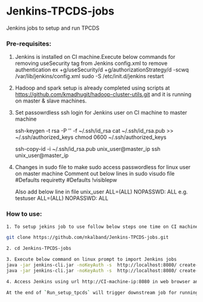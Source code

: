 # Jenkins-TPCDS-jobs
Jenkins jobs to setup and run TPCDS

### Pre-requisites:
1. Jenkins is installed on CI machine.Execute below commands for removing useSecurity tag from Jenkins config.xml to remove authentication 
    ex +g/useSecurity/d +g/authorizationStrategy/d -scwq /var/lib/jenkins/config.xml
	sudo -S /etc/init.d/jenkins restart

2. Hadoop and spark setup is already completed using scripts at https://github.com/kmadhugit/hadoop-cluster-utils.git  and it is running on master & slave machines.

3. Set passowrdless ssh login for Jenkins user on CI machine to master machine

	ssh-keygen -t rsa -P '' -f ~/.ssh/id_rsa 
	cat ~/.ssh/id_rsa.pub >> ~/.ssh/authorized_keys
	chmod 0600 ~/.ssh/authorized_keys

	ssh-copy-id -i ~/.ssh/id_rsa.pub unix_user@master_ip
	ssh unix_user@master_ip

4. Changes in sudo file to make sudo access passwordless for linux user on master machine 
	Comment out below lines in sudo visudo file
	#Defaults    requiretty
	#Defaults   !visiblepw

	Also add below line in file
	unix_user        ALL=(ALL)       NOPASSWD: ALL
	e.g. testuser        ALL=(ALL)       NOPASSWD: ALL

### How to use:
  ```bash
1. To setup jekins job to use follow below steps one time on CI machine,

  git clone https://github.com/nkalband/Jenkins-TPCDS-jobs.git
  
2. cd Jenkins-TPCDS-jobs
  
3. Execute below command on linux prompt to import Jenkins jobs
  java -jar jenkins-cli.jar -noKeyAuth -s  http://localhost:8080/ create-job Run_setup_tpcds < Run_setup_tpcds_config.xml
  java -jar jenkins-cli.jar -noKeyAuth -s  http://localhost:8080/ create-job Run_benchmark_tpcds < Run_benchmark_tpcds_config.xml

4. Access Jenkins using url http://CI-machine-ip:8080 in web browser and then run `Run_setup_tpcds`. While running at start, you can change the default parameters as per memory and core configurations of machines where you want to run the benchmark.
  
At the end of `Run_setup_tpcds` will trigger downstream job for running the benchmark `Run_benchmark_tpcds`
  
  ```



